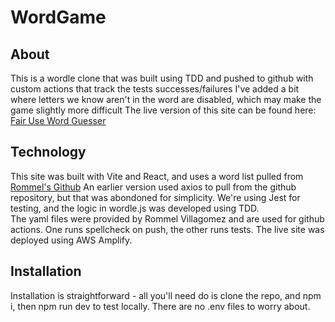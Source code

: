 # WordGame

## About
This is a wordle clone that was built using TDD and pushed to github with custom actions that track the tests successes/failures
I've added a bit where letters we know aren't in the word are disabled, which may make the game slightly more difficult
The live version of this site can be found here:
[Fair Use Word Guesser](https://main.d7odro9zxx2ys.amplifyapp.com/)

## Technology
This site was built with Vite and React, and uses a word list pulled from [Rommel's Github](https://github.com/axlrommel/wordle/blob/main/fiveLetterWords.js)
An earlier version used axios to pull from the github repository, but that was abondoned for simplicity.
We're using Jest for testing, and the logic in wordle.js was developed using TDD.  
The yaml files were provided by Rommel Villagomez and are used for github actions.  One runs spellcheck on push, the other runs tests.
The live site was deployed using AWS Amplify.


## Installation
Installation is straightforward - all you'll need do is clone the repo, and npm i, then npm run dev to test locally.
There are no .env files to worry about.